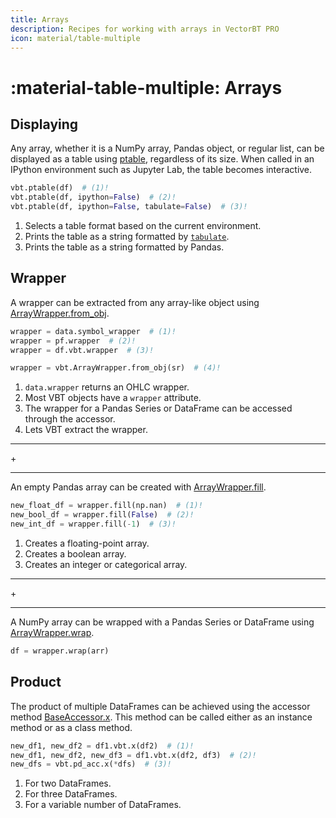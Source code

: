 ```yaml
---
title: Arrays
description: Recipes for working with arrays in VectorBT PRO
icon: material/table-multiple
---
```


# :material-table-multiple: Arrays

## Displaying

Any array, whether it is a NumPy array, Pandas object, or regular list, can be displayed as a table
using [ptable](https://vectorbt.pro/pvt_6d1b3986/api/utils/formatting/#vectorbtpro.utils.formatting.ptable), regardless of its size.
When called in an IPython environment such as Jupyter Lab, the table becomes interactive.

```python title="Print out an array in various ways"
vbt.ptable(df)  # (1)!
vbt.ptable(df, ipython=False)  # (2)!
vbt.ptable(df, ipython=False, tabulate=False)  # (3)!
```

1. Selects a table format based on the current environment.
2. Prints the table as a string formatted by [`tabulate`](https://github.com/astanin/python-tabulate).
3. Prints the table as a string formatted by Pandas.

## Wrapper

A wrapper can be extracted from any array-like object using
[ArrayWrapper.from_obj](https://vectorbt.pro/pvt_6d1b3986/api/base/wrapping/#vectorbtpro.base.wrapping.ArrayWrapper.from_obj).

```python title="Extract the wrapper from various objects"
wrapper = data.symbol_wrapper  # (1)!
wrapper = pf.wrapper  # (2)!
wrapper = df.vbt.wrapper  # (3)!

wrapper = vbt.ArrayWrapper.from_obj(sr)  # (4)!
```

1. `data.wrapper` returns an OHLC wrapper.
2. Most VBT objects have a `wrapper` attribute.
3. The wrapper for a Pandas Series or DataFrame can be accessed through the accessor.
4. Lets VBT extract the wrapper.

<div class="separator-container">
    <hr class="separator">
        <span class="separator-text">+</span>
    <hr class="separator">
</div>

An empty Pandas array can be created with
[ArrayWrapper.fill](https://vectorbt.pro/pvt_6d1b3986/api/base/wrapping/#vectorbtpro.base.wrapping.ArrayWrapper.fill).

```python title="Create an empty array with the same shape, index, and columns as in another array"
new_float_df = wrapper.fill(np.nan)  # (1)!
new_bool_df = wrapper.fill(False)  # (2)!
new_int_df = wrapper.fill(-1)  # (3)!
```

1. Creates a floating-point array.
2. Creates a boolean array.
3. Creates an integer or categorical array.

<div class="separator-container">
    <hr class="separator">
        <span class="separator-text">+</span>
    <hr class="separator">
</div>

A NumPy array can be wrapped with a Pandas Series or DataFrame using
[ArrayWrapper.wrap](https://vectorbt.pro/pvt_6d1b3986/api/base/wrapping/#vectorbtpro.base.wrapping.ArrayWrapper.wrap).

```python title="Convert NumPy array to Pandas"
df = wrapper.wrap(arr)
```

## Product

The product of multiple DataFrames can be achieved using the accessor method
[BaseAccessor.x](https://vectorbt.pro/pvt_6d1b3986/api/base/accessors/#vectorbtpro.base.accessors.BaseAccessor.x).
This method can be called either as an instance method or as a class method.

```python title="Cross-join columns of multiple DataFrames"
new_df1, new_df2 = df1.vbt.x(df2)  # (1)!
new_df1, new_df2, new_df3 = df1.vbt.x(df2, df3)  # (2)!
new_dfs = vbt.pd_acc.x(*dfs)  # (3)!
```

1. For two DataFrames.
2. For three DataFrames.
3. For a variable number of DataFrames.